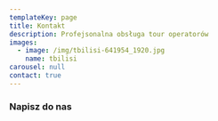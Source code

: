 ```yaml
---
templateKey: page
title: Kontakt
description: Profejsonalna obsługa tour operatorów
images:
  - image: /img/tbilisi-641954_1920.jpg
    name: tbilisi
carousel: null
contact: true
---
```

### **Napisz do nas**  